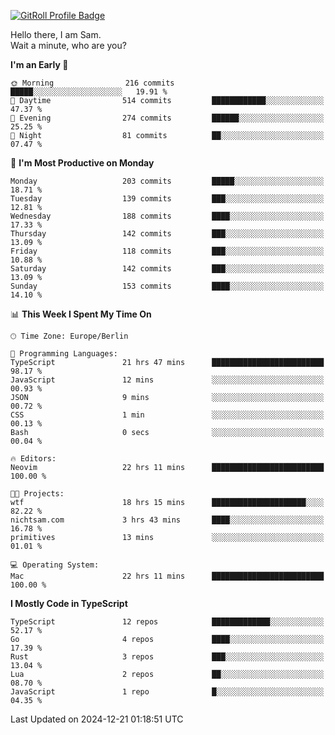 <a href="https://gitroll.io/profile/u8g4G6FTZM7WSCSqTRPGSHZygT4O2" target="_blank"><img src="https://gitroll.io/api/badges/profiles/v1/u8g4G6FTZM7WSCSqTRPGSHZygT4O2?theme=nord" alt="GitRoll Profile Badge"/></a>

Hello there, I am Sam.  
Wait a minute, who are you?
  
<!--START_SECTION:waka-->
**I'm an Early 🐤** 

```text
🌞 Morning                216 commits         █████░░░░░░░░░░░░░░░░░░░░   19.91 % 
🌆 Daytime                514 commits         ████████████░░░░░░░░░░░░░   47.37 % 
🌃 Evening                274 commits         ██████░░░░░░░░░░░░░░░░░░░   25.25 % 
🌙 Night                  81 commits          ██░░░░░░░░░░░░░░░░░░░░░░░   07.47 % 
```
📅 **I'm Most Productive on Monday** 

```text
Monday                   203 commits         █████░░░░░░░░░░░░░░░░░░░░   18.71 % 
Tuesday                  139 commits         ███░░░░░░░░░░░░░░░░░░░░░░   12.81 % 
Wednesday                188 commits         ████░░░░░░░░░░░░░░░░░░░░░   17.33 % 
Thursday                 142 commits         ███░░░░░░░░░░░░░░░░░░░░░░   13.09 % 
Friday                   118 commits         ███░░░░░░░░░░░░░░░░░░░░░░   10.88 % 
Saturday                 142 commits         ███░░░░░░░░░░░░░░░░░░░░░░   13.09 % 
Sunday                   153 commits         ████░░░░░░░░░░░░░░░░░░░░░   14.10 % 
```


📊 **This Week I Spent My Time On** 

```text
🕑︎ Time Zone: Europe/Berlin

💬 Programming Languages: 
TypeScript               21 hrs 47 mins      █████████████████████████   98.17 % 
JavaScript               12 mins             ░░░░░░░░░░░░░░░░░░░░░░░░░   00.93 % 
JSON                     9 mins              ░░░░░░░░░░░░░░░░░░░░░░░░░   00.72 % 
CSS                      1 min               ░░░░░░░░░░░░░░░░░░░░░░░░░   00.13 % 
Bash                     0 secs              ░░░░░░░░░░░░░░░░░░░░░░░░░   00.04 % 

🔥 Editors: 
Neovim                   22 hrs 11 mins      █████████████████████████   100.00 % 

🐱‍💻 Projects: 
wtf                      18 hrs 15 mins      █████████████████████░░░░   82.22 % 
nichtsam.com             3 hrs 43 mins       ████░░░░░░░░░░░░░░░░░░░░░   16.78 % 
primitives               13 mins             ░░░░░░░░░░░░░░░░░░░░░░░░░   01.01 % 

💻 Operating System: 
Mac                      22 hrs 11 mins      █████████████████████████   100.00 % 
```

**I Mostly Code in TypeScript** 

```text
TypeScript               12 repos            █████████████░░░░░░░░░░░░   52.17 % 
Go                       4 repos             ████░░░░░░░░░░░░░░░░░░░░░   17.39 % 
Rust                     3 repos             ███░░░░░░░░░░░░░░░░░░░░░░   13.04 % 
Lua                      2 repos             ██░░░░░░░░░░░░░░░░░░░░░░░   08.70 % 
JavaScript               1 repo              █░░░░░░░░░░░░░░░░░░░░░░░░   04.35 % 
```




 Last Updated on 2024-12-21 01:18:51 UTC
<!--END_SECTION:waka-->
